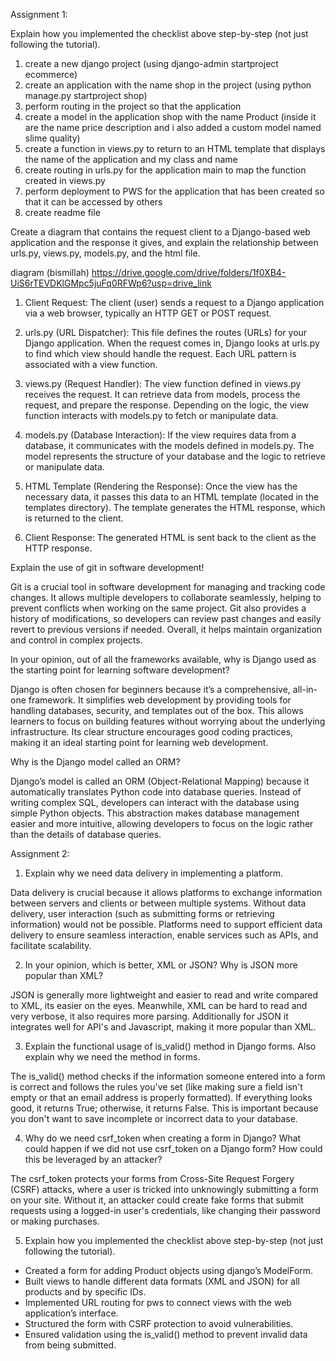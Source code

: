 Assignment 1:

Explain how you implemented the checklist above step-by-step (not just following the tutorial).

1. create a new django project (using django-admin startproject ecommerce)
2. create an application with the name shop in the project (using python manage.py startproject shop)
3. perform routing in the project so that the application
4. create a model in the application shop with the name Product (inside it are the name price description and i also added a custom model named slime quality)
5. create a function in views.py to return to an HTML template that displays the name of the application and my class and name
6. create routing in urls.py for the application main to map the function created in views.py
7. perform deployment to PWS for the application that has been created so that it can be accessed by others
8. create readme file

Create a diagram that contains the request client to a Django-based web application and the response it gives, and explain the relationship between urls.py, views.py, models.py, and the html file.

diagram (bismillah)
https://drive.google.com/drive/folders/1f0XB4-UiS6rTEVDKlGMpc5juFq0RFWp6?usp=drive_link

1. Client Request:
The client (user) sends a request to a Django application via a web browser, typically an HTTP GET or POST request.

2. urls.py (URL Dispatcher):
This file defines the routes (URLs) for your Django application. When the request comes in, Django looks at urls.py to find which view should handle the request. Each URL pattern is associated with a view function.

3. views.py (Request Handler):
The view function defined in views.py receives the request. It can retrieve data from models, process the request, and prepare the response. Depending on the logic, the view function interacts with models.py to fetch or manipulate data.

4. models.py (Database Interaction):
If the view requires data from a database, it communicates with the models defined in models.py. The model represents the structure of your database and the logic to retrieve or manipulate data.

5. HTML Template (Rendering the Response):
Once the view has the necessary data, it passes this data to an HTML template (located in the templates directory).
The template generates the HTML response, which is returned to the client.

6. Client Response:
The generated HTML is sent back to the client as the HTTP response.

Explain the use of git in software development!

Git is a crucial tool in software development for managing and tracking code changes. It allows multiple developers to collaborate seamlessly, helping to prevent conflicts when working on the same project. Git also provides a history of modifications, so developers can review past changes and easily revert to previous versions if needed. Overall, it helps maintain organization and control in complex projects.

In your opinion, out of all the frameworks available, why is Django used as the starting point for learning software development?

Django is often chosen for beginners because it’s a comprehensive, all-in-one framework. It simplifies web development by providing tools for handling databases, security, and templates out of the box. This allows learners to focus on building features without worrying about the underlying infrastructure. Its clear structure encourages good coding practices, making it an ideal starting point for learning web development.

Why is the Django model called an ORM?

Django’s model is called an ORM (Object-Relational Mapping) because it automatically translates Python code into database queries. Instead of writing complex SQL, developers can interact with the database using simple Python objects. This abstraction makes database management easier and more intuitive, allowing developers to focus on the logic rather than the details of database queries.

Assignment 2:

1. Explain why we need data delivery in implementing a platform.

Data delivery is crucial because it allows platforms to exchange information between servers and clients or between multiple systems. Without data delivery, user interaction (such as submitting forms or retrieving information) would not be possible. Platforms need to support efficient data delivery to ensure seamless interaction, enable services such as APIs, and facilitate scalability.

2. In your opinion, which is better, XML or JSON? Why is JSON more popular than XML?

JSON is generally more lightweight and easier to read and write compared to XML, its easier on the eyes. Meanwhile, XML can be hard to read and very verbose, it also requires more parsing. Additionally for JSON it integrates well for API's and Javascript, making it more popular than XML.


3. Explain the functional usage of is_valid() method in Django forms. Also explain why we need the method in forms.

The is_valid() method checks if the information someone entered into a form is correct and follows the rules you've set (like making sure a field isn't empty or that an email address is properly formatted). If everything looks good, it returns True; otherwise, it returns False. This is important because you don't want to save incomplete or incorrect data to your database.

4. Why do we need csrf_token when creating a form in Django? What could happen if we did not use csrf_token on a Django form? How could this be leveraged by an attacker?

The csrf_token protects your forms from Cross-Site Request Forgery (CSRF) attacks, where a user is tricked into unknowingly submitting a form on your site. Without it, an attacker could create fake forms that submit requests using a logged-in user's credentials, like changing their password or making purchases.

5. Explain how you implemented the checklist above step-by-step (not just following the tutorial).

- Created a form for adding Product objects using django’s ModelForm.
- Built views to handle different data formats (XML and JSON) for all products and by specific IDs.
- Implemented URL routing for pws to connect views with the web application’s interface.
- Structured the form with CSRF protection to avoid vulnerabilities.
- Ensured validation using the is_valid() method to prevent invalid data from being submitted.
